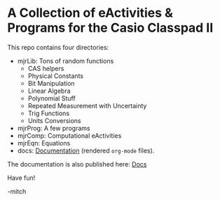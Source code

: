 # A Collection of eActivities & Programs for the Casio Classpad II

This repo contains four directories:

 - mjrLib: Tons of random functions
   - CAS helpers
   - Physical Constants
   - Bit Manipulation
   - Linear Algebra
   - Polynomial Stuff
   - Repeated Measurement with Uncertainty
   - Trig Functions
   - Units Conversions
 - mjrProg: A few programs
 - mjrComp: Computational eActivities
 - mjrEqn: Equations
 - docs: [Documentation](https://richmit.github.io/classpad2/) (rendered `org-mode` files).

The documentation is also published here: [Docs](https://richmit.github.io/classpad2/)

Have fun!

-mitch


